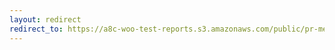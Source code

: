 ```yaml
---
layout: redirect
redirect_to: https://a8c-woo-test-reports.s3.amazonaws.com/public/pr-merge/41414/e2e/index.html
---
```

